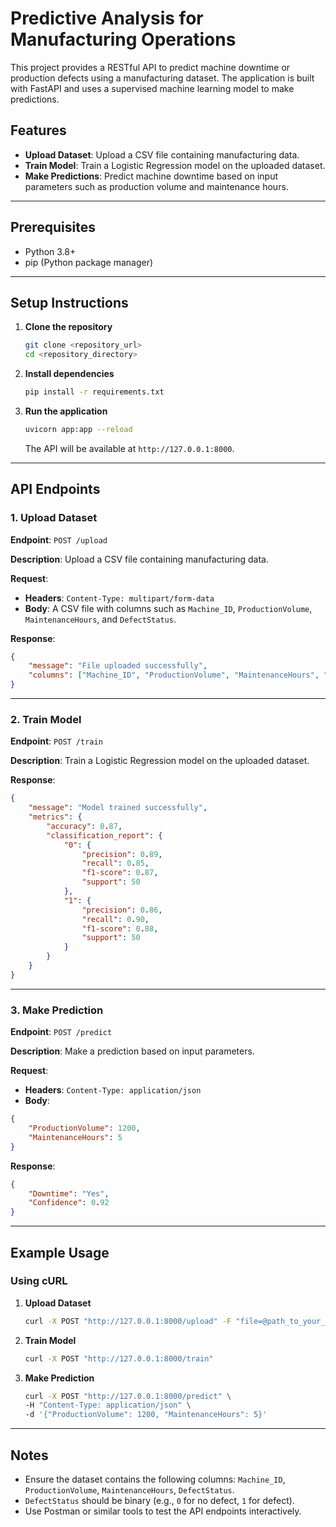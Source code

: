 # Predictive Analysis for Manufacturing Operations

This project provides a RESTful API to predict machine downtime or production defects using a manufacturing dataset. The application is built with FastAPI and uses a supervised machine learning model to make predictions.

## Features

- **Upload Dataset**: Upload a CSV file containing manufacturing data.
- **Train Model**: Train a Logistic Regression model on the uploaded dataset.
- **Make Predictions**: Predict machine downtime based on input parameters such as production volume and maintenance hours.

---

## Prerequisites

- Python 3.8+
- pip (Python package manager)

---

## Setup Instructions

1. **Clone the repository**

   ```bash
   git clone <repository_url>
   cd <repository_directory>
   ```

2. **Install dependencies**

   ```bash
   pip install -r requirements.txt
   ```

3. **Run the application**

   ```bash
   uvicorn app:app --reload
   ```

   The API will be available at `http://127.0.0.1:8000`.

---

## API Endpoints

### 1. Upload Dataset

**Endpoint**: `POST /upload`

**Description**: Upload a CSV file containing manufacturing data.

**Request**:

- **Headers**: `Content-Type: multipart/form-data`
- **Body**: A CSV file with columns such as `Machine_ID`, `ProductionVolume`, `MaintenanceHours`, and `DefectStatus`.

**Response**:

```json
{
    "message": "File uploaded successfully",
    "columns": ["Machine_ID", "ProductionVolume", "MaintenanceHours", "DefectStatus"]
}
```

---

### 2. Train Model

**Endpoint**: `POST /train`

**Description**: Train a Logistic Regression model on the uploaded dataset.

**Response**:

```json
{
    "message": "Model trained successfully",
    "metrics": {
        "accuracy": 0.87,
        "classification_report": {
            "0": {
                "precision": 0.89,
                "recall": 0.85,
                "f1-score": 0.87,
                "support": 50
            },
            "1": {
                "precision": 0.86,
                "recall": 0.90,
                "f1-score": 0.88,
                "support": 50
            }
        }
    }
}
```

---

### 3. Make Prediction

**Endpoint**: `POST /predict`

**Description**: Make a prediction based on input parameters.

**Request**:

- **Headers**: `Content-Type: application/json`
- **Body**:

```json
{
    "ProductionVolume": 1200,
    "MaintenanceHours": 5
}
```

**Response**:

```json
{
    "Downtime": "Yes",
    "Confidence": 0.92
}
```

---

## Example Usage

### Using cURL

1. **Upload Dataset**

   ```bash
   curl -X POST "http://127.0.0.1:8000/upload" -F "file=@path_to_your_dataset.csv"
   ```

2. **Train Model**

   ```bash
   curl -X POST "http://127.0.0.1:8000/train"
   ```

3. **Make Prediction**

   ```bash
   curl -X POST "http://127.0.0.1:8000/predict" \
   -H "Content-Type: application/json" \
   -d '{"ProductionVolume": 1200, "MaintenanceHours": 5}'
   ```

---

## Notes

- Ensure the dataset contains the following columns: `Machine_ID`, `ProductionVolume`, `MaintenanceHours`, `DefectStatus`.
- `DefectStatus` should be binary (e.g., `0` for no defect, `1` for defect).
- Use Postman or similar tools to test the API endpoints interactively.

